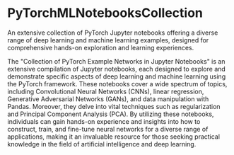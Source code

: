# PyTorchMLNotebooksCollection
An extensive collection of PyTorch Jupyter notebooks offering a diverse range of deep learning and machine learning examples, designed for comprehensive hands-on exploration and learning experiences.

The "Collection of PyTorch Example Networks in Jupyter Notebooks" is an extensive compilation of Jupyter notebooks, each designed to explore and demonstrate specific aspects of deep learning and machine learning using the PyTorch framework. These notebooks cover a wide spectrum of topics, including Convolutional Neural Networks (CNNs), linear regression, Generative Adversarial Networks (GANs), and data manipulation with Pandas. Moreover, they delve into vital techniques such as regularization and Principal Component Analysis (PCA). By utilizing these notebooks, individuals can gain hands-on experience and insights into how to construct, train, and fine-tune neural networks for a diverse range of applications, making it an invaluable resource for those seeking practical knowledge in the field of artificial intelligence and deep learning.
